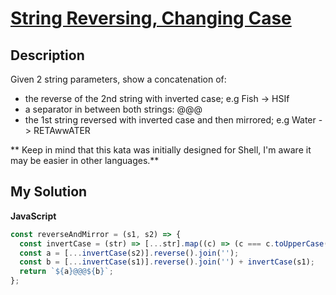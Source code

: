 # [String Reversing, Changing Case](https://www.codewars.com/kata/58305403aeb69a460b00019a)

## Description

Given 2 string parameters, show a concatenation of:

- the reverse of the 2nd string with inverted case; e.g Fish -> HSIf
- a separator in between both strings: @@@
- the 1st string reversed with inverted case and then mirrored; e.g Water -> RETAwwATER

** Keep in mind that this kata was initially designed for Shell, I'm aware it may be easier in other languages.**

## My Solution

**JavaScript**

```js
const reverseAndMirror = (s1, s2) => {
  const invertCase = (str) => [...str].map((c) => (c === c.toUpperCase() ? c.toLowerCase() : c.toUpperCase())).join('');
  const a = [...invertCase(s2)].reverse().join('');
  const b = [...invertCase(s1)].reverse().join('') + invertCase(s1);
  return `${a}@@@${b}`;
};
```
